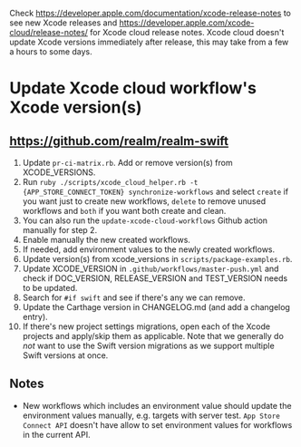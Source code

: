 Check https://developer.apple.com/documentation/xcode-release-notes to see new Xcode releases
 and https://developer.apple.com/xcode-cloud/release-notes/ for Xcode cloud release notes. Xcode cloud doesn't
 update Xcode versions immediately after release, this may take from a few a hours to some days.

# Update Xcode cloud workflow's Xcode version(s)

## https://github.com/realm/realm-swift

1. Update `pr-ci-matrix.rb`. Add or remove version(s) from XCODE_VERSIONS.
2. Run `ruby ./scripts/xcode_cloud_helper.rb -t {APP_STORE_CONNECT_TOKEN} synchronize-workflows` and select `create` if you want just to create new workflows, `delete` to remove unused workflows and `both` if you want both create and clean.
2. You can also run the `update-xcode-cloud-workflows` Github action manually for step 2.
3. Enable manually the new created workflows.
4. If needed, add environment values to the newly created workflows.
5. Update version(s) from xcode_versions in `scripts/package-examples.rb`.
6. Update XCODE_VERSION in `.github/workflows/master-push.yml` and check if DOC_VERSION, RELEASE_VERSION and TEST_VERSION needs to be updated.
7. Search for `#if swift` and see if there's any we can remove.
8. Update the Carthage version in CHANGELOG.md (and add a changelog entry).
9. If there's new project settings migrations, open each of the Xcode projects and apply/skip them as applicable. Note that we generally do *not* want to use the Swift version migrations as we support multiple Swift versions at once.

## Notes

* New workflows which includes an environment value should update the environment values manually, e.g. targets
  with server test. `App Store Connect API` doesn't have allow to set environment values for workflows in the 
  current API.
